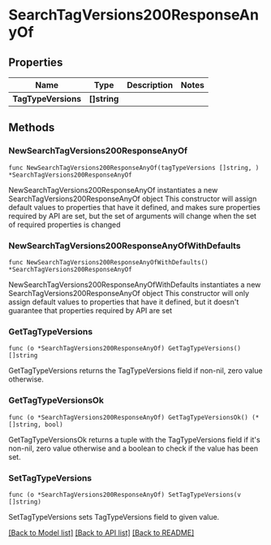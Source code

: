 # SearchTagVersions200ResponseAnyOf

## Properties

Name | Type | Description | Notes
------------ | ------------- | ------------- | -------------
**TagTypeVersions** | **[]string** |  | 

## Methods

### NewSearchTagVersions200ResponseAnyOf

`func NewSearchTagVersions200ResponseAnyOf(tagTypeVersions []string, ) *SearchTagVersions200ResponseAnyOf`

NewSearchTagVersions200ResponseAnyOf instantiates a new SearchTagVersions200ResponseAnyOf object
This constructor will assign default values to properties that have it defined,
and makes sure properties required by API are set, but the set of arguments
will change when the set of required properties is changed

### NewSearchTagVersions200ResponseAnyOfWithDefaults

`func NewSearchTagVersions200ResponseAnyOfWithDefaults() *SearchTagVersions200ResponseAnyOf`

NewSearchTagVersions200ResponseAnyOfWithDefaults instantiates a new SearchTagVersions200ResponseAnyOf object
This constructor will only assign default values to properties that have it defined,
but it doesn't guarantee that properties required by API are set

### GetTagTypeVersions

`func (o *SearchTagVersions200ResponseAnyOf) GetTagTypeVersions() []string`

GetTagTypeVersions returns the TagTypeVersions field if non-nil, zero value otherwise.

### GetTagTypeVersionsOk

`func (o *SearchTagVersions200ResponseAnyOf) GetTagTypeVersionsOk() (*[]string, bool)`

GetTagTypeVersionsOk returns a tuple with the TagTypeVersions field if it's non-nil, zero value otherwise
and a boolean to check if the value has been set.

### SetTagTypeVersions

`func (o *SearchTagVersions200ResponseAnyOf) SetTagTypeVersions(v []string)`

SetTagTypeVersions sets TagTypeVersions field to given value.



[[Back to Model list]](../README.md#documentation-for-models) [[Back to API list]](../README.md#documentation-for-api-endpoints) [[Back to README]](../README.md)


